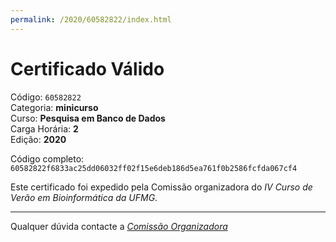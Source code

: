 ```yaml
---
permalink: /2020/60582822/index.html
---
```


# Certificado Válido

Código: `60582822`<br>
Categoria: **minicurso**<br>
Curso: **Pesquisa em Banco de Dados**<br>
Carga Horária: **2**<br>
Edição: **2020**<br>


Código completo: `60582822f6833ac25dd06032ff02f15e6deb186d5ea761f0b2586fcfda067cf4`


Este certificado foi expedido pela Comissão organizadora do *IV Curso de Verão em Bioinformática da UFMG*.

----

Qualquer dúvida contacte a [_Comissão Organizadora_](<mailto:cursobioinfoufmg@gmail.com$subject=[Certificados]>)

